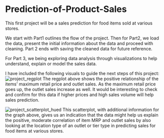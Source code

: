 # Prediction-of-Product-Sales
This first project will be a sales prediction for food items sold at various stores. 

We start with Part1 outlines the flow of the project. Then for Part2, we load the data, present the initial information about the data and proceed with cleaning. Part 2 ends with saving the cleaned data for future reference.

For Part 3, we being exploring data analysis through visualizations to help understand, explain or model the sales data.

I have included the following visuals to guide the next steps of this project:
![project_regplot](https://github.com/eccecarreon/Prediction-of-Product-Sales/assets/153371886/ccbdcaf4-9abe-448f-95c4-df68c842796a)
The regplot above shows the positive relationship of the items' maximum retail price and outlet sales. As the maximum retail price goes up, the outlet sales increase as well. It would be interesting to check and confirm for this data if higher prices and high sales volume will help sales prediction. 

![project_scatterplot_hued](https://github.com/eccecarreon/Prediction-of-Product-Sales/assets/153371886/817f6afe-78a7-43c8-b4ed-889a3f8993f8)
This scatterplot, with additional information for the graph above, gives us an indication that the data might help us explain the positive, moderate correlation of item MRP and outlet sales by also looking at the location type of an outlet or tier type in predicting sales for food items at various stores.
